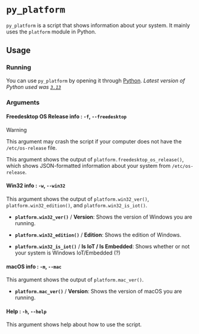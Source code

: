 # `py_platform`

`py_platform` is a script that shows information about your system. It mainly uses the `platform` module in Python.

## Usage

### Running 

You can use `py_platform` by opening it through [Python](https://python.org/). *Latest version of Python used was [`3.13`](https://www.python.org/downloads/release/python-3130/)*

### Arguments

#### Freedesktop OS Release info : `-f`, `--freedesktop`

> [!WARNING]
> This argument may crash the script if your computer does not have the `/etc/os-release` file.

This argument shows the output of `platform.freedesktop_os_release()`, which shows JSON-formatted information about your system from `/etc/os-release`.

#### Win32 info : `-w`, `--win32`

This argument shows the output of `platform.win32_ver()`, `platform.win32_edition()`, and `platform.win32_is_iot()`.

- **`platform.win32_ver()`** / **Version**: Shows the version of Windows you are running.

- **`platform.win32_edition()`** / **Edition**: Shows the edition of Windows.

- **`platform.win32_is_iot()`** / **Is IoT / Is Embedded**: Shows whether or not your system is Windows IoT/Embedded (?)

#### macOS info : `-m`, `--mac`

This argument shows the output of `platform.mac_ver()`.

- **`platform.mac_ver()`** / **Version**: Shows the version of macOS you are running.

#### Help : `-h`, `--help`

This argument shows help about how to use the script.
